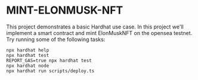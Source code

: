 # MINT-ELONMUSK-NFT

This project demonstrates a basic Hardhat use case.
In this project we'll implement a smart contract and mint ElonMuskNFT on the opensea testnet.
Try running some of the following tasks:

```shell
npx hardhat help
npx hardhat test
REPORT_GAS=true npx hardhat test
npx hardhat node
npx hardhat run scripts/deploy.ts
```
